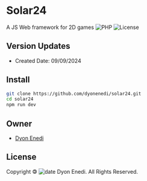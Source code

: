 # Solar24
A JS Web framework for 2D games
![PHP](https://img.shields.io/badge/React-10.9.3-blue)
![License](https://img.shields.io/badge/License-Cipyright-red)

## Version Updates 
- Created Date: 09/09/2024

## Install
```bash
git clone https://github.com/dyonenedi/solar24.git
cd solar24
npm run dev
```

## Owner
- [Dyon Enedi](https://github.com/dyonenedi)

## License
Copyright 🄯 ![date](https://img.shields.io/badge/-2024-gray) Dyon Enedi. All Rights Reserved.
